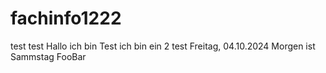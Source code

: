 # fachinfo1222
test test
Hallo ich bin Test
ich bin ein 2 test
Freitag, 04.10.2024
Morgen ist Sammstag
FooBar